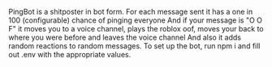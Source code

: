 PingBot is a shitposter in bot form.
For each message sent it has a one in 100 (configurable) chance of pinging everyone
And if your message is "O O F" it moves you to a voice channel, plays the roblox oof, moves your back to where you were before and leaves the voice channel
And also it adds random reactions to random messages.
To set up the bot, run npm i and fill out .env with the appropriate values.

